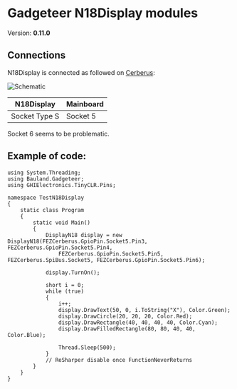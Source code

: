 # Gadgeteer N18Display modules
Version: __0.11.0__

## Connections ##
N18Display is connected as followed on [Cerberus](http://docs.ghielectronics.com/hardware/legacy_products/gadgeteer/fez_cerberus.html):

![Schematic](Gadgeteer-N18Display-Cerberus.jpg)

N18Display    | Mainboard
------------- | ----------
Socket Type S | Socket 5

Socket 6 seems to be problematic.

## Example of code:
```CSharp
using System.Threading;
using Bauland.Gadgeteer;
using GHIElectronics.TinyCLR.Pins;

namespace TestN18Display
{
    static class Program
    {
        static void Main()
        {
            DisplayN18 display = new DisplayN18(FEZCerberus.GpioPin.Socket5.Pin3, FEZCerberus.GpioPin.Socket5.Pin4,
                FEZCerberus.GpioPin.Socket5.Pin5, FEZCerberus.SpiBus.Socket5, FEZCerberus.GpioPin.Socket5.Pin6);

            display.TurnOn();

            short i = 0;
            while (true)
            {
                i++;
                display.DrawText(50, 0, i.ToString("X"), Color.Green);
                display.DrawCircle(20, 20, 20, Color.Red);
                display.DrawRectangle(40, 40, 40, 40, Color.Cyan);
                display.DrawFilledRectangle(80, 80, 40, 40, Color.Blue);

                Thread.Sleep(500);
            }
            // ReSharper disable once FunctionNeverReturns
        }
    }
}
```
